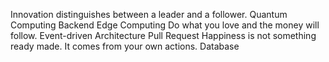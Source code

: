 Innovation distinguishes between a leader and a follower. Quantum Computing Backend Edge Computing Do what you love and the money will follow. Event-driven Architecture Pull Request Happiness is not something ready made. It comes from your own actions. Database
